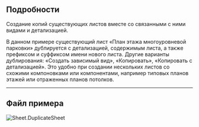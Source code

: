 ## Подробности
Создание копий существующих листов вместе со связанными с ними видами и детализацией.

В данном примере существующий лист «План этажа многоуровневой парковки» дублируется с детализацией, содержимым листа, а также префиксом и суффиксом имени нового листа. Другие варианты дублирования: «Создать зависимый вид», «Копировать», «Копировать с детализацией». Это удобно при создании нескольких листов со схожими компоновками или компонентами, например типовых планов этажей или отраженных планов потолков.

___
## Файл примера

![Sheet.DuplicateSheet](./Revit.Elements.Views.Sheet.DuplicateSheet_img.jpg)
